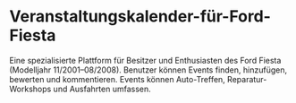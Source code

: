 # Veranstaltungskalender-für-Ford-Fiesta
Eine spezialisierte Plattform für Besitzer und Enthusiasten des Ford Fiesta (Modelljahr 11/2001–08/2008). Benutzer können Events finden, hinzufügen, bewerten und kommentieren. Events können Auto-Treffen, Reparatur-Workshops und Ausfahrten umfassen.
